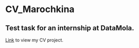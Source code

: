 # CV_Marochkina #
## Test task for an internship at DataMola.
[Link](https://yanamarochkina.github.io/CV_Marochkina/CV_Marochkina/index.html) to view my CV project.

